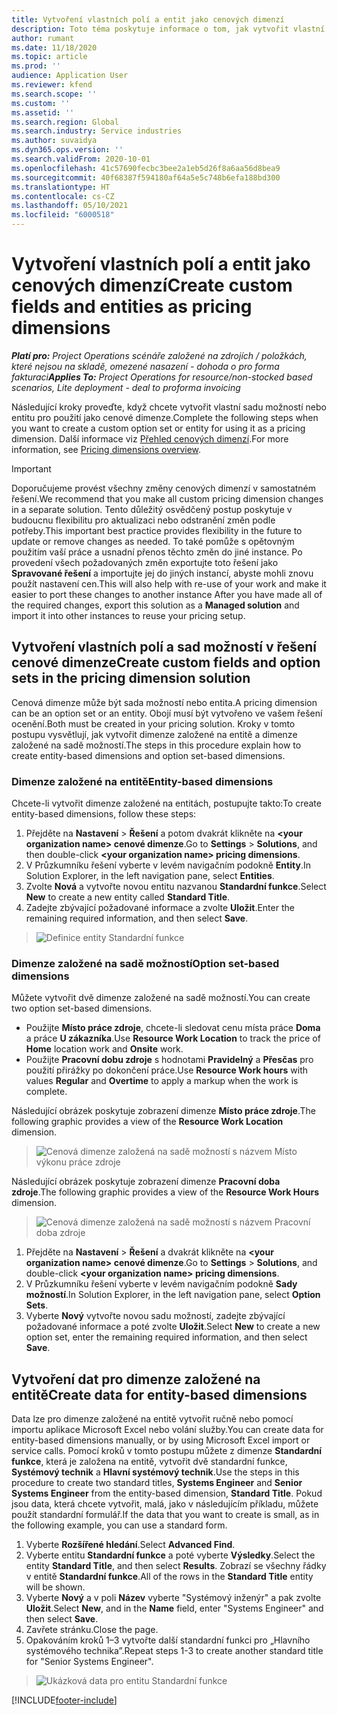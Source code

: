 ```yaml
---
title: Vytvoření vlastních polí a entit jako cenových dimenzí
description: Toto téma poskytuje informace o tom, jak vytvořit vlastní sady možností nebo entity.
author: rumant
ms.date: 11/18/2020
ms.topic: article
ms.prod: ''
audience: Application User
ms.reviewer: kfend
ms.search.scope: ''
ms.custom: ''
ms.assetid: ''
ms.search.region: Global
ms.search.industry: Service industries
ms.author: suvaidya
ms.dyn365.ops.version: ''
ms.search.validFrom: 2020-10-01
ms.openlocfilehash: 41c57690fecbc3bee2a1eb5d26f8a6aa56d8bea9
ms.sourcegitcommit: 40f68387f594180af64a5e5c748b6efa188bd300
ms.translationtype: HT
ms.contentlocale: cs-CZ
ms.lasthandoff: 05/10/2021
ms.locfileid: "6000518"
---
```

# <a name="create-custom-fields-and-entities-as-pricing-dimensions"></a><span data-ttu-id="3b8bb-103">Vytvoření vlastních polí a entit jako cenových dimenzí</span><span class="sxs-lookup"><span data-stu-id="3b8bb-103">Create custom fields and entities as pricing dimensions</span></span>

<span data-ttu-id="3b8bb-104">_**Platí pro:** Project Operations scénáře založené na zdrojích / položkách, které nejsou na skladě, omezené nasazení - dohoda o pro forma fakturaci_</span><span class="sxs-lookup"><span data-stu-id="3b8bb-104">_**Applies To:** Project Operations for resource/non-stocked based scenarios, Lite deployment - deal to proforma invoicing_</span></span>

<span data-ttu-id="3b8bb-105">Následující kroky proveďte, když chcete vytvořit vlastní sadu možností nebo entitu pro použití jako cenové dimenze.</span><span class="sxs-lookup"><span data-stu-id="3b8bb-105">Complete the following steps when you want to create a custom option set or entity for using it as a pricing dimension.</span></span> <span data-ttu-id="3b8bb-106">Další informace viz [Přehled cenových dimenzí](pricing-dimensions-overview.md).</span><span class="sxs-lookup"><span data-stu-id="3b8bb-106">For more information, see [Pricing dimensions overview](pricing-dimensions-overview.md).</span></span>  

> [!IMPORTANT]
> <span data-ttu-id="3b8bb-107">Doporučujeme provést všechny změny cenových dimenzí v samostatném řešení.</span><span class="sxs-lookup"><span data-stu-id="3b8bb-107">We recommend that you make all custom pricing dimension changes in a separate solution.</span></span> <span data-ttu-id="3b8bb-108">Tento důležitý osvědčený postup poskytuje v budoucnu flexibilitu pro aktualizaci nebo odstranění změn podle potřeby.</span><span class="sxs-lookup"><span data-stu-id="3b8bb-108">This important best practice provides flexibility in the future to update or remove changes as needed.</span></span> <span data-ttu-id="3b8bb-109">To také pomůže s opětovným použitím vaší práce a usnadní přenos těchto změn do jiné instance. Po provedení všech požadovaných změn exportujte toto řešení jako **Spravované řešení** a importujte jej do jiných instancí, abyste mohli znovu použít nastavení cen.</span><span class="sxs-lookup"><span data-stu-id="3b8bb-109">This will also help with re-use of your work and make it easier to port these changes to another instance After you have made all of the required changes, export this solution as a **Managed solution** and import it into other instances to reuse your pricing setup.</span></span>

  
## <a name="create-custom-fields-and-option-sets-in-the-pricing-dimension-solution"></a><span data-ttu-id="3b8bb-110">Vytvoření vlastních polí a sad možností v řešení cenové dimenze</span><span class="sxs-lookup"><span data-stu-id="3b8bb-110">Create custom fields and option sets in the pricing dimension solution</span></span>

<span data-ttu-id="3b8bb-111">Cenová dimenze může být sada možností nebo entita.</span><span class="sxs-lookup"><span data-stu-id="3b8bb-111">A pricing dimension can be an option set or an entity.</span></span> <span data-ttu-id="3b8bb-112">Obojí musí být vytvořeno ve vašem řešení ocenění.</span><span class="sxs-lookup"><span data-stu-id="3b8bb-112">Both must be created in your pricing solution.</span></span> <span data-ttu-id="3b8bb-113">Kroky v tomto postupu vysvětlují, jak vytvořit dimenze založené na entitě a dimenze založené na sadě možností.</span><span class="sxs-lookup"><span data-stu-id="3b8bb-113">The steps in this procedure explain how to create entity-based dimensions and option set-based dimensions.</span></span>

### <a name="entity-based-dimensions"></a><span data-ttu-id="3b8bb-114">Dimenze založené na entitě</span><span class="sxs-lookup"><span data-stu-id="3b8bb-114">Entity-based dimensions</span></span>
<span data-ttu-id="3b8bb-115">Chcete-li vytvořit dimenze založené na entitách, postupujte takto:</span><span class="sxs-lookup"><span data-stu-id="3b8bb-115">To create entity-based dimensions, follow these steps:</span></span>

1. <span data-ttu-id="3b8bb-116">Přejděte na **Nastavení** > **Řešení** a potom dvakrát klikněte na **\<your organization name> cenové dimenze**.</span><span class="sxs-lookup"><span data-stu-id="3b8bb-116">Go to **Settings** > **Solutions**, and then double-click **\<your organization name> pricing dimensions**.</span></span>
2. <span data-ttu-id="3b8bb-117">V Průzkumníku řešení vyberte v levém navigačním podokně **Entity**.</span><span class="sxs-lookup"><span data-stu-id="3b8bb-117">In Solution Explorer, in the left navigation pane, select **Entities**.</span></span>
3. <span data-ttu-id="3b8bb-118">Zvolte **Nová** a vytvořte novou entitu nazvanou **Standardní funkce**.</span><span class="sxs-lookup"><span data-stu-id="3b8bb-118">Select **New** to create a new entity called **Standard Title**.</span></span> 
4. <span data-ttu-id="3b8bb-119">Zadejte zbývající požadované informace a zvolte **Uložit**.</span><span class="sxs-lookup"><span data-stu-id="3b8bb-119">Enter the remaining required information, and then select **Save**.</span></span>

> ![Definice entity Standardní funkce](media/Standard-Title-entity-definition.png)

### <a name="option-set-based-dimensions"></a><span data-ttu-id="3b8bb-121">Dimenze založené na sadě možností</span><span class="sxs-lookup"><span data-stu-id="3b8bb-121">Option set-based dimensions</span></span> 
<span data-ttu-id="3b8bb-122">Můžete vytvořit dvě dimenze založené na sadě možností.</span><span class="sxs-lookup"><span data-stu-id="3b8bb-122">You can create two option set-based dimensions.</span></span> 

- <span data-ttu-id="3b8bb-123">Použijte **Místo práce zdroje**, chcete-li sledovat cenu místa práce **Doma** a práce **U zákazníka**.</span><span class="sxs-lookup"><span data-stu-id="3b8bb-123">Use **Resource Work Location** to track the price of **Home** location work and **Onsite** work.</span></span> 
- <span data-ttu-id="3b8bb-124">Použijte **Pracovní dobu zdroje** s hodnotami **Pravidelný** a **Přesčas** pro použití přirážky po dokončení práce.</span><span class="sxs-lookup"><span data-stu-id="3b8bb-124">Use **Resource Work hours** with values **Regular** and **Overtime** to apply a markup when the work is complete.</span></span>

<span data-ttu-id="3b8bb-125">Následující obrázek poskytuje zobrazení dimenze **Místo práce zdroje**.</span><span class="sxs-lookup"><span data-stu-id="3b8bb-125">The following graphic provides a view of the **Resource Work Location** dimension.</span></span> 

> ![Cenová dimenze založená na sadě možností s názvem Místo výkonu práce zdroje](media/Option-set-PD-called-Resource-Work-Location.png)

<span data-ttu-id="3b8bb-127">Následující obrázek poskytuje zobrazení dimenze **Pracovní doba zdroje**.</span><span class="sxs-lookup"><span data-stu-id="3b8bb-127">The following graphic provides a view of the **Resource Work Hours** dimension.</span></span> 

> ![Cenová dimenze založená na sadě možností s názvem Pracovní doba zdroje](media/Option-set-PD-called-Resource-Work-Hours.png)

1. <span data-ttu-id="3b8bb-129">Přejděte na **Nastavení** > **Řešení** a dvakrát klikněte na **\<your organization name> cenové dimenze**.</span><span class="sxs-lookup"><span data-stu-id="3b8bb-129">Go to **Settings** > **Solutions**, and double-click  **\<your organization name> pricing dimensions**.</span></span> 
2. <span data-ttu-id="3b8bb-130">V Průzkumníku řešení vyberte v levém navigačním podokně **Sady možností**.</span><span class="sxs-lookup"><span data-stu-id="3b8bb-130">In Solution Explorer, in the left navigation pane, select  **Option Sets**.</span></span> 
3. <span data-ttu-id="3b8bb-131">Vyberte **Nový** vytvořte novou sadu možností, zadejte zbývající požadované informace a poté zvolte **Uložit**.</span><span class="sxs-lookup"><span data-stu-id="3b8bb-131">Select **New** to create a new option set, enter the remaining required information, and then select **Save**.</span></span>

## <a name="create-data-for-entity-based-dimensions"></a><span data-ttu-id="3b8bb-132">Vytvoření dat pro dimenze založené na entitě</span><span class="sxs-lookup"><span data-stu-id="3b8bb-132">Create data for entity-based dimensions</span></span>

<span data-ttu-id="3b8bb-133">Data lze pro dimenze založené na entitě vytvořit ručně nebo pomocí importu aplikace Microsoft Excel nebo volání služby.</span><span class="sxs-lookup"><span data-stu-id="3b8bb-133">You can create data for entity-based dimensions manually, or by using Microsoft Excel import or service calls.</span></span> <span data-ttu-id="3b8bb-134">Pomocí kroků v tomto postupu můžete z dimenze **Standardní funkce**, která je založena na entitě, vytvořit dvě standardní funkce, **Systémový technik** a **Hlavní systémový technik**.</span><span class="sxs-lookup"><span data-stu-id="3b8bb-134">Use the steps in this procedure to create two standard titles, **Systems Engineer** and **Senior Systems Engineer** from the entity-based dimension, **Standard Title**.</span></span> <span data-ttu-id="3b8bb-135">Pokud jsou data, která chcete vytvořit, malá, jako v následujícím příkladu, můžete použít standardní formulář.</span><span class="sxs-lookup"><span data-stu-id="3b8bb-135">If the data that you want to create is small, as in the following example, you can use a standard form.</span></span>

1. <span data-ttu-id="3b8bb-136">Vyberte **Rozšířené hledání**.</span><span class="sxs-lookup"><span data-stu-id="3b8bb-136">Select **Advanced Find**.</span></span>
2. <span data-ttu-id="3b8bb-137">Vyberte entitu **Standardní funkce** a poté vyberte **Výsledky**.</span><span class="sxs-lookup"><span data-stu-id="3b8bb-137">Select the entity **Standard Title**, and then select **Results**.</span></span> <span data-ttu-id="3b8bb-138">Zobrazí se všechny řádky v entitě **Standardní funkce**.</span><span class="sxs-lookup"><span data-stu-id="3b8bb-138">All of the rows in the **Standard Title** entity will be shown.</span></span>
3. <span data-ttu-id="3b8bb-139">Vyberte **Nový** a v poli **Název** vyberte "Systémový inženýr" a pak zvolte **Uložit**.</span><span class="sxs-lookup"><span data-stu-id="3b8bb-139">Select **New**, and in the **Name** field, enter "Systems Engineer" and then select **Save**.</span></span>
4. <span data-ttu-id="3b8bb-140">Zavřete stránku.</span><span class="sxs-lookup"><span data-stu-id="3b8bb-140">Close the page.</span></span> 
5. <span data-ttu-id="3b8bb-141">Opakováním kroků 1–3 vytvořte další standardní funkci pro „Hlavního systémového technika”.</span><span class="sxs-lookup"><span data-stu-id="3b8bb-141">Repeat steps 1-3 to create another standard title for "Senior Systems Engineer".</span></span>

> ![Ukázková data pro entitu Standardní funkce](media/ST-data.png)


[!INCLUDE[footer-include](../includes/footer-banner.md)]